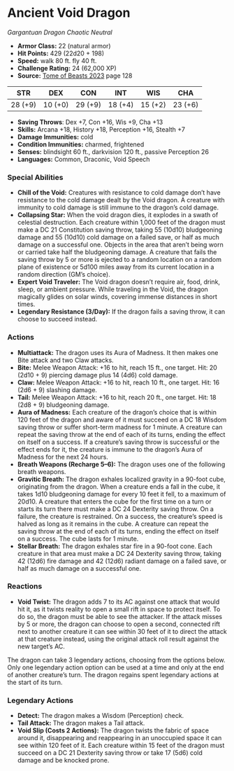 # Ancient Void Dragon

*Gargantuan* *Dragon* *Chaotic Neutral*

- **Armor Class:** 22 (natural armor)
- **Hit Points:** 429 (22d20 + 198)
- **Speed:** walk 80 ft. fly 40 ft.
- **Challenge Rating:** 24 (62,000 XP)
- **Source:** [Tome of Beasts 2023](https://koboldpress.com/kpstore/product/tome-of-beasts-1-2023-edition/) page 128

| STR | DEX | CON | INT | WIS | CHA |
| --- | --- | --- | --- | --- | --- |
| 28 (+9) | 10 (+0) | 29 (+9) | 18 (+4) | 15 (+2) | 23 (+6) |

- **Saving Throws**: Dex +7, Con +16, Wis +9, Cha +13
- **Skills:** Arcana +18, History +18, Perception +16, Stealth +7
- **Damage Immunities:** cold
- **Condition Immunities:** charmed, frightened
- **Senses:** blindsight 60 ft., darkvision 120 ft., passive Perception 26
- **Languages:** Common, Draconic, Void Speech

### Special Abilities

- **Chill of the Void:** Creatures with resistance to cold damage don’t have resistance to the cold damage dealt by the Void dragon. A creature with immunity to cold damage is still immune to the dragon’s cold damage.
- **Collapsing Star:** When the void dragon dies, it explodes in a swath of celestial destruction. Each creature within 1,000 feet of the dragon must make a DC 21 Constitution saving throw, taking 55 (10d10) bludgeoning damage and 55 (10d10) cold damage on a failed save, or half as much damage on a successful one. Objects in the area that aren’t being worn or carried take half the bludgeoning damage. A creature that fails the saving throw by 5 or more is ejected to a random location on a random plane of existence or 5d100 miles away from its current location in a random direction (GM’s choice).
- **Expert Void Traveler:** The Void dragon doesn’t require air, food, drink, sleep, or ambient pressure. While traveling in the Void, the dragon magically glides on solar winds, covering immense distances in short times.
- **Legendary Resistance (3/Day):** If the dragon fails a saving throw, it can choose to succeed instead.

### Actions

- **Multiattack:** The dragon uses its Aura of Madness. It then makes one Bite attack and two Claw attacks.
- **Bite:** Melee Weapon Attack: +16 to hit, reach 15 ft., one target. Hit: 20 (2d10 + 9) piercing damage plus 14 (4d6) cold damage.
- **Claw:** Melee Weapon Attack: +16 to hit, reach 10 ft., one target. Hit: 16 (2d6 + 9) slashing damage.
- **Tail:** Melee Weapon Attack: +16 to hit, reach 20 ft., one target. Hit: 18 (2d8 + 9) bludgeoning damage.
- **Aura of Madness:** Each creature of the dragon’s choice that is within 120 feet of the dragon and aware of it must succeed on a DC 18 Wisdom saving throw or suffer short-term madness for 1 minute. A creature can repeat the saving throw at the end of each of its turns, ending the effect on itself on a success. If a creature’s saving throw is successful or the effect ends for it, the creature is immune to the dragon’s Aura of Madness for the next 24 hours.
- **Breath Weapons (Recharge 5–6):** The dragon uses one of the following breath weapons.
- **Gravitic Breath:** The dragon exhales localized gravity in a 90-foot cube, originating from the dragon. When a creature ends a fall in the cube, it takes 1d10 bludgeoning damage for every 10 feet it fell, to a maximum of 20d10. A creature that enters the cube for the first time on a turn or starts its turn there must make a DC 24 Dexterity saving throw. On a failure, the creature is restrained. On a success, the creature’s speed is halved as long as it remains in the cube. A creature can repeat the saving throw at the end of each of its turns, ending the effect on itself on a success. The cube lasts for 1 minute.
- **Stellar Breath:** The dragon exhales star fire in a 90-foot cone. Each creature in that area must make a DC 24 Dexterity saving throw, taking 42 (12d6) fire damage and 42 (12d6) radiant damage on a failed save, or half as much damage on a successful one.

### Reactions

- **Void Twist:** The dragon adds 7 to its AC against one attack that would hit it, as it twists reality to open a small rift in space to protect itself. To do so, the dragon must be able to see the attacker. If the attack misses by 5 or more, the dragon can choose to open a second, connected rift next to another creature it can see within 30 feet of it to direct the attack at that creature instead, using the original attack roll result against the new target’s AC.

The dragon can take 3 legendary actions, choosing from the options below. Only one legendary action option can be used at a time and only at the end of another creature’s turn. The dragon regains spent legendary actions at the start of its turn.

### Legendary Actions

- **Detect:** The dragon makes a Wisdom (Perception) check.
- **Tail Attack:** The dragon makes a Tail attack.
- **Void Slip (Costs 2 Actions):** The dragon twists the fabric of space around it, disappearing and reappearing in an unoccupied space it can see within 120 feet of it. Each creature within 15 feet of the dragon must succeed on a DC 21 Dexterity saving throw or take 17 (5d6) cold damage and be knocked prone.
